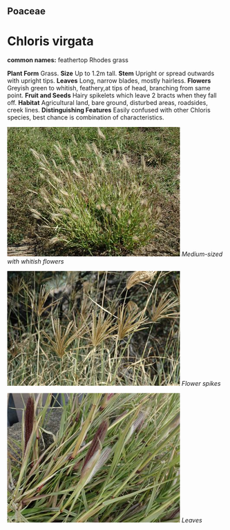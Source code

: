 ## Poaceae
# Chloris virgata
**common names:** feathertop Rhodes grass

**Plant Form** Grass. **Size** Up to 1.2m tall. **Stem** Upright or spread outwards with upright tips. **Leaves** Long, narrow blades, mostly hairless. **Flowers** Greyish green to whitish, feathery,at tips of head, branching from same point. **Fruit and Seeds** Hairy spikelets which leave 2 bracts when they fall off. **Habitat** Agricultural land, bare ground, disturbed areas, roadsides, creek lines. **Distinguishing Features** Easily confused with other Chloris species, best chance is combination of characteristics.


![Medium-sized with whitish flowers](3733_P4280186.jpg)
   *Medium-sized with whitish flowers* 

![Flower spikes](18790_Chloris-virgata03.jpg)
   *Flower spikes* 

![Leaves](3223_P6093152.jpg)
   *Leaves* 

